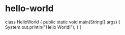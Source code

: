 # hello-world
class HelloWorld {
    public static void main(String[] args) {
        System.out.println("Hello World!");
    }
}
